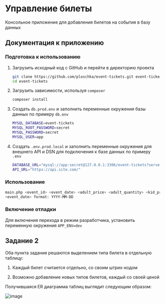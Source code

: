 # Управление билеты

Консольное приложение для добавления билетов на события в базу данных

## Документация к приложению

### Подготовка к использованию

1. Загрузить исходный код с GitHub и перейти в директорию проекта

    ```sh
    git clone https://github.com/ploschka/event-tickets.git event-tickets
    cd event-tickets
    ```

2. Загрузить зависимости, используя `composer`

    ```sh
    composer install
    ```

3. Создать `db.prod.env` и заполнить переменные окружения базы данных по примеру `db.env`

    ```sh
    MYSQL_DATABASE=event-tickets
    MYSQL_ROOT_PASSWORD=secret
    MYSQL_PASSWORD=secret
    MYSQL_USER=app
    ```
4. Создать `.env.prod.local` и заполнить переменные окружения для внешнего API и DSN для подключения к базе данных по примеру `.env`

    ```sh
    DATABASE_URL="mysql://app:secret@127.0.0.1:3306/event-tickets?serverVersion=8.3.0&charset=utf8mb4"
    API_URL="https://api.site.com/"
    ```
### Использование

  ```sh
  main.php <event_id> <event_date> <adult_price> <adult_quantity> <kid_price> <kid_quantity>
  <event_date> format: YYYY-MM-DD
  ```

### Включение отладки

Для включения перехода в режим разработчика, установить переменную окружения `APP_ENV=dev`

## Задание 2

Оба пункта задания решаются выделением типа билета в отдельную таблицу:

1. Каждый билет считается отдельно, со своим штрих-кодом

2. Возможно добавление новых типов билетов, каждый со своей ценой

Получившаяся ER диаграмма таблиц выглядит следующим образом:

![image](https://github.com/user-attachments/assets/7061a754-8208-4b7c-b4a6-cfb6c6d189c3)


